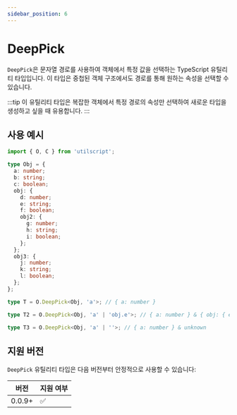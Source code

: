 ```yaml
---
sidebar_position: 6
---
```


# DeepPick

`DeepPick`은 문자열 경로를 사용하여 객체에서 특정 값을 선택하는 TypeScript 유틸리티 타입입니다. 이 타입은 중첩된 객체 구조에서도 경로를 통해 원하는 속성을 선택할 수 있습니다.

:::tip
이 유틸리티 타입은 복잡한 객체에서 특정 경로의 속성만 선택하여 새로운 타입을 생성하고 싶을 때 유용합니다.
:::

## 사용 예시

```ts
import { O, C } from 'utilscript';

type Obj = {
  a: number;
  b: string;
  c: boolean;
  obj: {
    d: number;
    e: string;
    f: boolean;
    obj2: {
      g: number;
      h: string;
      i: boolean;
    };
  };
  obj3: {
    j: number;
    k: string;
    l: boolean;
  };
};

type T = O.DeepPick<Obj, 'a'>; // { a: number }

type T2 = O.DeepPick<Obj, 'a' | 'obj.e'>; // { a: number } & { obj: { e: string } }

type T3 = O.DeepPick<Obj, 'a' | ''>; // { a: number } & unknown
```

## 지원 버전

`DeepPick` 유틸리티 타입은 다음 버전부터 안정적으로 사용할 수 있습니다:

| 버전   | 지원 여부 |
| ------ | --------- |
| 0.0.9+ | ✅        |
